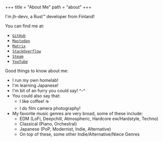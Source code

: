 +++
title = "About Me"
path = "about"
+++

I'm jh-devv, a Rust™ developer from Finland!

You can find me at:

- [`GitHub`](https://github.com/jh-devv)
- [`Mastodon`](https://mastodon.social/@jhdevv)
- [`Matrix`](https://matrix.to/#/@jh-devv:matrix.org)
- [`StackOverflow`](https://stackoverflow.com/users/22096084/jh-devv)
- [`Steam`](https://steamcommunity.com/id/jhalenius)
- [`YouTube`](https://www.youtube.com/@jh-devv)

Good things to know about me:

- I run my own homelab!
- I'm learning Japanese!
- I'm bit of an furry you could say! ^-^
- You could also say that:
    - I like coffee! ☕
    - I do film camera photography!
- My favorite music genres are very broad, some of these include:
    - EDM (LoFi, Deepchill, Atmospheric, Hardcore ew/Hardstyle, Techno)
    - Classical (Piano, Orchestral)
    - Japanese (PoP, Modernist, Indie, Alternative)
    + On top of these, some other Indie/Alternative/Niece Genres